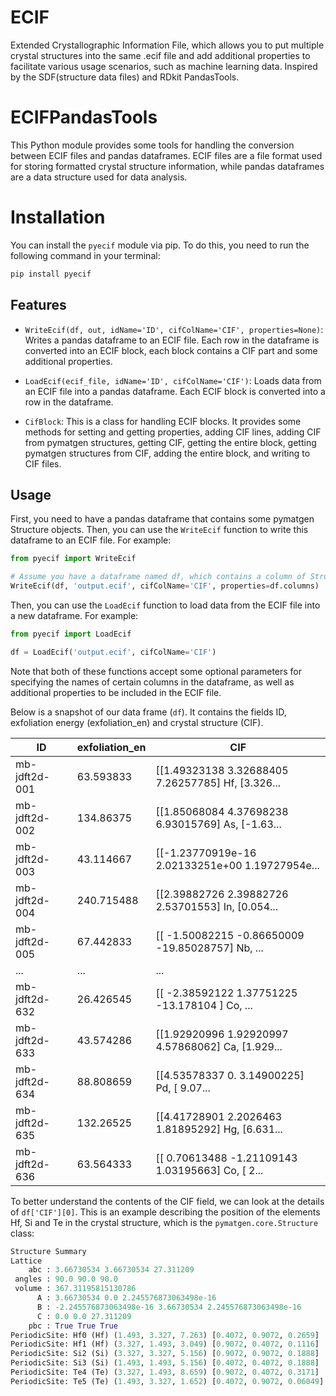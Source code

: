 # ECIF
Extended Crystallographic Information File, which allows you to put multiple crystal structures into the same .ecif file and add additional properties to facilitate various usage scenarios, such as machine learning data. Inspired by the SDF(structure data files) and RDkit PandasTools.

# ECIFPandasTools

This Python module provides some tools for handling the conversion between ECIF files and pandas dataframes. ECIF files are a file format used for storing formatted crystal structure information, while pandas dataframes are a data structure used for data analysis.

# Installation

You can install the `pyecif` module via pip. To do this, you need to run the following command in your terminal:

```bash
pip install pyecif
```


## Features

- `WriteEcif(df, out, idName='ID', cifColName='CIF', properties=None)`: Writes a pandas dataframe to an ECIF file. Each row in the dataframe is converted into an ECIF block, each block contains a CIF part and some additional properties.

- `LoadEcif(ecif_file, idName='ID', cifColName='CIF')`: Loads data from an ECIF file into a pandas dataframe. Each ECIF block is converted into a row in the dataframe.

- `CifBlock`: This is a class for handling ECIF blocks. It provides some methods for setting and getting properties, adding CIF lines, adding CIF from pymatgen structures, getting CIF, getting the entire block, getting pymatgen structures from CIF, adding the entire block, and writing to CIF files.

## Usage

First, you need to have a pandas dataframe that contains some pymatgen Structure objects. Then, you can use the `WriteEcif` function to write this dataframe to an ECIF file. For example:

```python
from pyecif import WriteEcif

# Assume you have a dataframe named df, which contains a column of Structure objects named 'CIF'
WriteEcif(df, 'output.ecif', cifColName='CIF', properties=df.columns)
```

Then, you can use the `LoadEcif` function to load data from the ECIF file into a new dataframe. For example:

```python
from pyecif import LoadEcif

df = LoadEcif('output.ecif', cifColName='CIF')
```

Note that both of these functions accept some optional parameters for specifying the names of certain columns in the dataframe, as well as additional properties to be included in the ECIF file.

Below is a snapshot of our data frame (`df`). It contains the fields ID, exfoliation energy (exfoliation_en) and crystal structure (CIF).

| ID | exfoliation_en | CIF |
| --- | --- | --- |
| mb-jdft2d-001 | 63.593833 | [[1.49323138 3.32688405 7.26257785] Hf, [3.326... |
| mb-jdft2d-002 | 134.86375 | [[1.85068084 4.37698238 6.93015769] As, [-1.63... |
| mb-jdft2d-003 | 43.114667 | [[-1.23770919e-16  2.02133251e+00  1.19727954e... |
| mb-jdft2d-004 | 240.715488 | [[2.39882726 2.39882726 2.53701553] In, [0.054... |
| mb-jdft2d-005 | 67.442833 | [[ -1.50082215  -0.86650009 -19.85028757] Nb, ... |
| ... | ... | ... |
| mb-jdft2d-632 | 26.426545 | [[ -2.38592122   1.37751225 -13.178104  ] Co, ... |
| mb-jdft2d-633 | 43.574286 | [[1.92920996 1.92920997 4.57868062] Ca, [1.929... |
| mb-jdft2d-634 | 88.808659 | [[4.53578337 0.         3.14900225] Pd, [ 9.07... |
| mb-jdft2d-635 | 132.26525 | [[4.41728901 2.2026463  1.81895292] Hg, [6.631... |
| mb-jdft2d-636 | 63.564333 | [[ 0.70613488 -1.21109143  1.03195663] Co, [ 2... |


To better understand the contents of the CIF field, we can look at the details of `df['CIF'][0]`. This is an example describing the position of the elements Hf, Si and Te in the crystal structure, which is the `pymatgen.core.Structure` class:

```python
Structure Summary
Lattice
    abc : 3.66730534 3.66730534 27.311209
 angles : 90.0 90.0 90.0
 volume : 367.31195815130786
      A : 3.66730534 0.0 2.245576873063498e-16
      B : -2.245576873063498e-16 3.66730534 2.245576873063498e-16
      C : 0.0 0.0 27.311209
    pbc : True True True
PeriodicSite: Hf0 (Hf) (1.493, 3.327, 7.263) [0.4072, 0.9072, 0.2659]
PeriodicSite: Hf1 (Hf) (3.327, 1.493, 3.049) [0.9072, 0.4072, 0.1116]
PeriodicSite: Si2 (Si) (3.327, 3.327, 5.156) [0.9072, 0.9072, 0.1888]
PeriodicSite: Si3 (Si) (1.493, 1.493, 5.156) [0.4072, 0.4072, 0.1888]
PeriodicSite: Te4 (Te) (3.327, 1.493, 8.659) [0.9072, 0.4072, 0.3171]
PeriodicSite: Te5 (Te) (1.493, 3.327, 1.652) [0.4072, 0.9072, 0.06049]
```